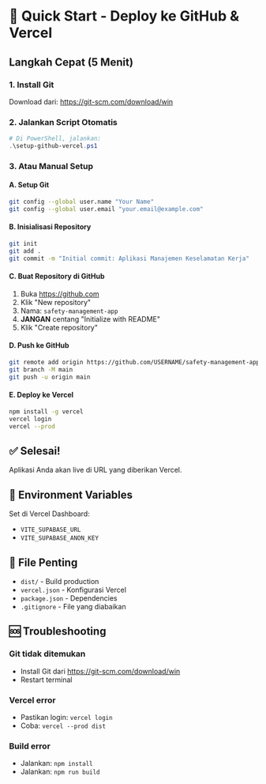 # 🚀 Quick Start - Deploy ke GitHub & Vercel

## Langkah Cepat (5 Menit)

### 1. Install Git
Download dari: https://git-scm.com/download/win

### 2. Jalankan Script Otomatis
```powershell
# Di PowerShell, jalankan:
.\setup-github-vercel.ps1
```

### 3. Atau Manual Setup

#### A. Setup Git
```bash
git config --global user.name "Your Name"
git config --global user.email "your.email@example.com"
```

#### B. Inisialisasi Repository
```bash
git init
git add .
git commit -m "Initial commit: Aplikasi Manajemen Keselamatan Kerja"
```

#### C. Buat Repository di GitHub
1. Buka https://github.com
2. Klik "New repository"
3. Nama: `safety-management-app`
4. **JANGAN** centang "Initialize with README"
5. Klik "Create repository"

#### D. Push ke GitHub
```bash
git remote add origin https://github.com/USERNAME/safety-management-app.git
git branch -M main
git push -u origin main
```

#### E. Deploy ke Vercel
```bash
npm install -g vercel
vercel login
vercel --prod
```

## ✅ Selesai!

Aplikasi Anda akan live di URL yang diberikan Vercel.

## 🔧 Environment Variables

Set di Vercel Dashboard:
- `VITE_SUPABASE_URL`
- `VITE_SUPABASE_ANON_KEY`

## 📁 File Penting

- `dist/` - Build production
- `vercel.json` - Konfigurasi Vercel
- `package.json` - Dependencies
- `.gitignore` - File yang diabaikan

## 🆘 Troubleshooting

### Git tidak ditemukan
- Install Git dari https://git-scm.com/download/win
- Restart terminal

### Vercel error
- Pastikan login: `vercel login`
- Coba: `vercel --prod dist`

### Build error
- Jalankan: `npm install`
- Jalankan: `npm run build` 